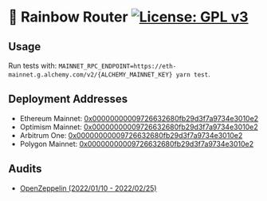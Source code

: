 # 🌈  Rainbow Router [![License: GPL v3](https://img.shields.io/badge/License-GPL%20v3-blue.svg)](https://www.gnu.org/licenses/gpl-3.0)

## Usage

Run tests with: `MAINNET_RPC_ENDPOINT=https://eth-mainnet.g.alchemy.com/v2/{ALCHEMY_MAINNET_KEY} yarn test`.

## Deployment Addresses

- Ethereum Mainnet: [0x00000000009726632680fb29d3f7a9734e3010e2](https://etherscan.io/address/0x00000000009726632680fb29d3f7a9734e3010e2)
- Optimism Mainnet: [0x00000000009726632680fb29d3f7a9734e3010e2](https://optimistic.etherscan.io/address/0x00000000009726632680fb29d3f7a9734e3010e2)
- Arbitrum One: [0x00000000009726632680fb29d3f7a9734e3010e2](https://arbiscan.io/address/0x00000000009726632680fb29d3f7a9734e3010e2)
- Polygon Mainnet: [0x00000000009726632680fb29d3f7a9734e3010e2](https://polygonscan.com/address/0x00000000009726632680fb29d3f7a9734e3010e2)

## Audits
- [OpenZeppelin (2022/01/10 - 2022/02/25)](audits/2022-02-25-OpenZeppelin-Rainbow-Swap-Aggregator.pdf)
